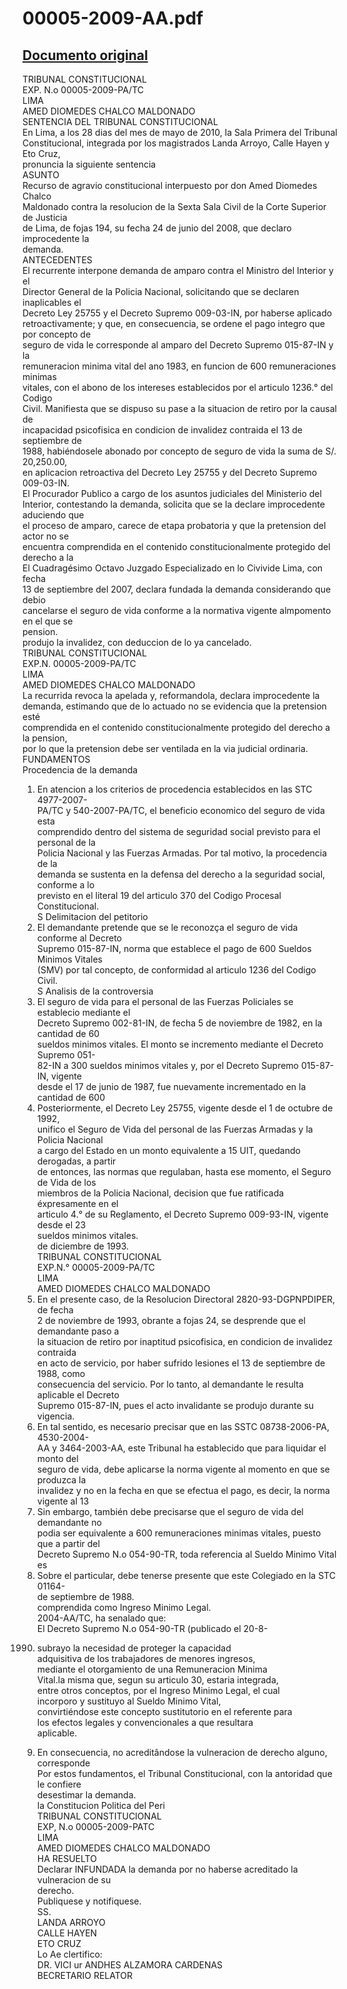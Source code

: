 
00005-2009-AA.pdf
=================
  
[Documento original](https://tc.gob.pe/jurisprudencia/2010/00005-2009-AA.pdf)  
---  
TRIBUNAL CONSTITUCIONAL  
EXP. N.o 00005-2009-PA/TC  
LIMA  
AMED DIOMEDES CHALCO MALDONADO  
SENTENCIA DEL TRIBUNAL CONSTITUCIONAL  
En Lima, a los 28 dias del mes de mayo de 2010, la Sala Primera del Tribunal  
Constitucional, integrada por los magistrados Landa Arroyo, Calle Hayen y Eto Cruz,  
pronuncia la siguiente sentencia  
ASUNTO  
Recurso de agravio constitucional interpuesto por don Amed Diomedes Chalco  
Maldonado contra la resolucion de la Sexta Sala Civil de la Corte Superior de Justicia  
de Lima, de fojas 194, su fecha 24 de junio del 2008, que declaro improcedente la  
demanda.  
ANTECEDENTES  
El recurrente interpone demanda de amparo contra el Ministro del Interior y el  
Director General de la Policia Nacional, solicitando que se declaren inaplicables el  
Decreto Ley 25755 y el Decreto Supremo 009-03-IN, por haberse aplicado  
retroactivamente; y que, en consecuencia, se ordene el pago integro que por concepto de  
seguro de vida le corresponde al amparo del Decreto Supremo 015-87-IN y la  
remuneracion minima vital del ano 1983, en funcion de 600 remuneraciones minimas  
vitales, con el abono de los intereses establecidos por el articulo 1236.° del Codigo  
Civil. Manifiesta que se dispuso su pase a la situacion de retiro por la causal de  
incapacidad psicofisica en condicion de invalidez contraida el 13 de septiembre de  
1988, habiéndosele abonado por concepto de seguro de vida la suma de S/. 20,250.00,  
en aplicacion retroactiva del Decreto Ley 25755 y del Decreto Supremo 009-03-IN.  
El Procurador Publico a cargo de los asuntos judiciales del Ministerio del  
Interior, contestando la demanda, solicita que se la declare improcedente aduciendo que  
el proceso de amparo, carece de etapa probatoria y que la pretension del actor no se  
encuentra comprendida en el contenido constitucionalmente protegido del derecho a la  
El Cuadragésimo Octavo Juzgado Especializado en lo Civivide Lima, con fecha  
13 de septiembre del 2007, declara fundada la demanda considerando que debio  
cancelarse el seguro de vida conforme a la normativa vigente almpomento en el que se  
pension.  
produjo la invalidez, con deduccion de lo ya cancelado.  
TRIBUNAL CONSTITUCIONAL  
EXP.N. 00005-2009-PA/TC  
LIMA  
AMED DIOMEDES CHALCO MALDONADO  
La recurrida revoca la apelada y, reformandola, declara improcedente la  
demanda, estimando que de lo actuado no se evidencia que la pretension esté  
comprendida en el contenido constitucionalmente protegido del derecho a la pension,  
por lo que la pretension debe ser ventilada en la via judicial ordinaria.  
FUNDAMENTOS  
Procedencia de la demanda  
1. En atencion a los criterios de procedencia establecidos en las STC 4977-2007-  
PA/TC y 540-2007-PA/TC, el beneficio economico del seguro de vida esta  
comprendido dentro del sistema de seguridad social previsto para el personal de la  
Policia Nacional y las Fuerzas Armadas. Por tal motivo, la procedencia de la  
demanda se sustenta en la defensa del derecho a la seguridad social, conforme a lo  
previsto en el literal 19 del articulo 370 del Codigo Procesal Constitucional.  
S Delimitacion del petitorio  
2. El demandante pretende que se le reconozça el seguro de vida conforme al Decreto  
Supremo 015-87-IN, norma que establece el pago de 600 Sueldos Minimos Vitales  
(SMV) por tal concepto, de conformidad al articulo 1236 del Codigo Civil.  
S Analisis de la controversia  
3. El seguro de vida para el personal de las Fuerzas Policiales se establecio mediante el  
Decreto Supremo 002-81-IN, de fecha 5 de noviembre de 1982, en la cantidad de 60  
sueldos minimos vitales. El monto se incremento mediante el Decreto Supremo 051-  
82-IN a 300 sueldos minimos vitales y, por el Decreto Supremo 015-87-IN, vigente  
desde el 17 de junio de 1987, fue nuevamente incrementado en la cantidad de 600  
4. Posteriormente, el Decreto Ley 25755, vigente desde el 1 de octubre de 1992,  
unifico el Seguro de Vida del personal de las Fuerzas Armadas y la Policia Nacional  
a cargo del Estado en un monto equivalente a 15 UIT, quedando derogadas, a partir  
de entonces, las normas que regulaban, hasta ese momento, el Seguro de Vida de los  
miembros de la Policia Nacional, decision que fue ratificada éxpresamente en el  
articulo 4.° de su Reglamento, el Decreto Supremo 009-93-IN, vigente desde el 23  
sueldos minimos vitales.  
de diciembre de 1993.  
TRIBUNAL CONSTITUCIONAL  
EXP.N.° 00005-2009-PA/TC  
LIMA  
AMED DIOMEDES CHALCO MALDONADO  
5. En el presente caso, de la Resolucion Directoral 2820-93-DGPNPDIPER, de fecha  
2 de noviembre de 1993, obrante a fojas 24, se desprende que el demandante paso a  
la situacion de retiro por inaptitud psicofisica, en condicion de invalidez contraida  
en acto de servicio, por haber sufrido lesiones el 13 de septiembre de 1988, como  
consecuencia del servicio. Por lo tanto, al demandante le resulta aplicable el Decreto  
Supremo 015-87-IN, pues el acto invalidante se produjo durante su vigencia.  
6. En tal sentido, es necesario precisar que en las SSTC 08738-2006-PA, 4530-2004-  
AA y 3464-2003-AA, este Tribunal ha establecido que para liquidar el monto del  
seguro de vida, debe aplicarse la norma vigente al momento en que se produzca la  
invalidez y no en la fecha en que se efectua el pago, es decir, la norma vigente al 13  
7. Sin embargo, también debe precisarse que el seguro de vida del demandante no  
podia ser equivalente a 600 remuneraciones minimas vitales, puesto que a partir del  
Decreto Supremo N.o 054-90-TR, toda referencia al Sueldo Minimo Vital es  
8. Sobre el particular, debe tenerse presente que este Colegiado en la STC 01164-  
de septiembre de 1988.  
comprendida como Ingreso Minimo Legal.  
2004-AA/TC, ha senalado que:  
El Decreto Supremo N.o 054-90-TR (publicado el 20-8-  
1990) subrayo la necesidad de proteger la capacidad  
adquisitiva de los trabajadores de menores ingresos,  
mediante el otorgamiento de una Remuneracion Minima  
Vital.la misma que, segun su articulo 30, estaria integrada,  
entre otros conceptos, por el Ingreso Minimo Legal, el cual  
incorporo y sustituyo al Sueldo Minimo Vital,  
convirtiéndose este concepto sustitutorio en el referente para  
los efectos legales y convencionales a que resultara  
aplicable.  
9. En consecuencia, no acreditândose la vulneracion de derecho alguno, corresponde  
Por estos fundamentos, el Tribunal Constitucional, con la antoridad que le confiere  
desestimar la demanda.  
la Constitucion Politica del Peri  
TRIBUNAL CONSTITUCIONAL  
EXP, N.o 00005-2009-PATC  
LIMA  
AMED DIOMEDES CHALCO MALDONADO  
HA RESUELTO  
Declarar INFUNDADA la demanda por no haberse acreditado la vulneracion de su  
derecho.  
Publiquese y notifiquese.  
SS.  
LANDA ARROYO  
CALLE HAYEN  
ETO CRUZ  
Lo Ae clertifico:  
DR. VICI ur ANDHES ALZAMORA CARDENAS  
BECRETARIO RELATOR